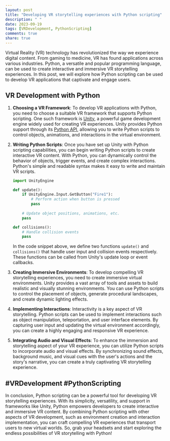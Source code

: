 ```yaml
---
layout: post
title: "Developing VR storytelling experiences with Python scripting"
description: " "
date: 2023-09-19
tags: [VRDevelopment, PythonScripting]
comments: true
share: true
---
```


Virtual Reality (VR) technology has revolutionized the way we experience digital content. From gaming to medicine, VR has found applications across various industries. Python, a versatile and popular programming language, can be used to create interactive and immersive VR storytelling experiences. In this post, we will explore how Python scripting can be used to develop VR applications that captivate and engage users.

## VR Development with Python

1. **Choosing a VR Framework**: To develop VR applications with Python, you need to choose a suitable VR framework that supports Python scripting. One such framework is [Unity](https://unity.com/), a powerful game development engine widely used for creating VR experiences. Unity provides Python support through its [Python API](https://docs.unity3d.com/ScriptReference/index.Python.html), allowing you to write Python scripts to control objects, animations, and interactions in the virtual environment.

2. **Writing Python Scripts**: Once you have set up Unity with Python scripting capabilities, you can begin writing Python scripts to create interactive VR content. With Python, you can dynamically control the behavior of objects, trigger events, and create complex interactions. Python's simple and readable syntax makes it easy to write and maintain VR scripts.

   ```python
   import UnityEngine

   def update():
       if UnityEngine.Input.GetButton("Fire1"):
           # Perform action when button is pressed
           pass
       
       # Update object positions, animations, etc.
       pass

   def collisions():
       # Handle collision events
       pass
   ```

   In the code snippet above, we define two functions `update()` and `collisions()` that handle user input and collision events respectively. These functions can be called from Unity's update loop or event callbacks.

3. **Creating Immersive Environments**: To develop compelling VR storytelling experiences, you need to create immersive virtual environments. Unity provides a vast array of tools and assets to build realistic and visually stunning environments. You can use Python scripts to control the placement of objects, generate procedural landscapes, and create dynamic lighting effects.

4. **Implementing Interactions**: Interactivity is a key aspect of VR storytelling. Python scripts can be used to implement interactions such as object manipulation, teleportation, and user interface elements. By capturing user input and updating the virtual environment accordingly, you can create a highly engaging and responsive VR experience.

5. **Integrating Audio and Visual Effects**: To enhance the immersion and storytelling aspect of your VR experience, you can utilize Python scripts to incorporate audio and visual effects. By synchronizing sound effects, background music, and visual cues with the user's actions and the story's narrative, you can create a truly captivating VR storytelling experience.

## #VRDevelopment #PythonScripting

In conclusion, Python scripting can be a powerful tool for developing VR storytelling experiences. With its simplicity, versatility, and support in frameworks like Unity, Python empowers developers to create interactive and immersive VR content. By combining Python scripting with other aspects of VR development, such as environment creation and interaction implementation, you can craft compelling VR experiences that transport users to new virtual worlds. So, grab your headsets and start exploring the endless possibilities of VR storytelling with Python!